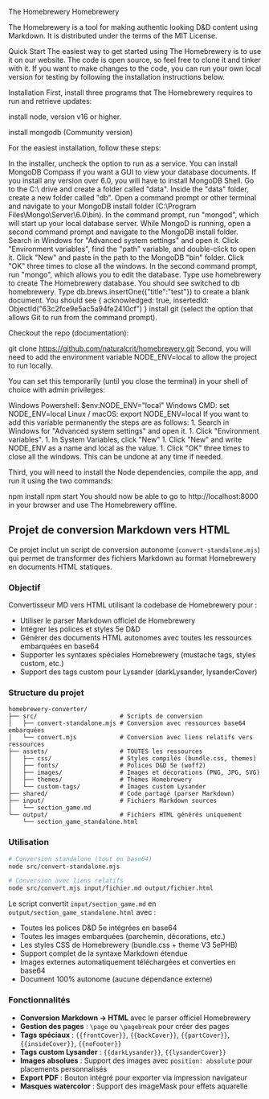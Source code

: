 The Homebrewery
Homebrewery

The Homebrewery is a tool for making authentic looking D&D content using Markdown. It is distributed under the terms of the MIT License.

Quick Start
The easiest way to get started using The Homebrewery is to use it on our website. The code is open source, so feel free to clone it and tinker with it. If you want to make changes to the code, you can run your own local version for testing by following the installation instructions below.

Installation
First, install three programs that The Homebrewery requires to run and retrieve updates:

install node, version v16 or higher.

install mongodb (Community version)

For the easiest installation, follow these steps:

In the installer, uncheck the option to run as a service.
You can install MongoDB Compass if you want a GUI to view your database documents.
If you install any version over 6.0, you will have to install MongoDB Shell.
Go to the C:\ drive and create a folder called "data".
Inside the "data" folder, create a new folder called "db".
Open a command prompt or other terminal and navigate to your MongoDB install folder (C:\Program Files\Mongo\Server\6.0\bin).
In the command prompt, run "mongod", which will start up your local database server.
While MongoD is running, open a second command prompt and navigate to the MongoDB install folder.
Search in Windows for "Advanced system settings" and open it.
Click "Environment variables", find the "path" variable, and double-click to open it.
Click "New" and paste in the path to the MongoDB "bin" folder.
Click "OK" three times to close all the windows.
In the second command prompt, run "mongo", which allows you to edit the database.
Type use homebrewery to create The Homebrewery database. You should see switched to db homebrewery.
Type db.brews.insertOne({"title":"test"}) to create a blank document. You should see { acknowledged: true, insertedId: ObjectId("63c2fce9e5ac5a94fe2410cf") }
install git (select the option that allows Git to run from the command prompt).

Checkout the repo (documentation):

git clone https://github.com/naturalcrit/homebrewery.git
Second, you will need to add the environment variable NODE_ENV=local to allow the project to run locally.

You can set this temporarily (until you close the terminal) in your shell of choice with admin privileges:

Windows Powershell: $env:NODE_ENV="local"
Windows CMD: set NODE_ENV=local
Linux / macOS: export NODE_ENV=local
If you want to add this variable permanently the steps are as follows: 1. Search in Windows for "Advanced system settings" and open it. 1. Click "Environment variables". 1. In System Variables, click "New" 1. Click "New" and write NODE_ENV as a name and local as the value. 1. Click "OK" three times to close all the windows. This can be undone at any time if needed.

Third, you will need to install the Node dependencies, compile the app, and run it using the two commands:

npm install
npm start
You should now be able to go to http://localhost:8000 in your browser and use The Homebrewery offline.

## Projet de conversion Markdown vers HTML

Ce projet inclut un script de conversion autonome (`convert-standalone.mjs`) qui permet de transformer des fichiers Markdown au format Homebrewery en documents HTML statiques.

### Objectif
Convertisseur MD vers HTML utilisant la codebase de Homebrewery pour :
- Utiliser le parser Markdown officiel de Homebrewery
- Intégrer les polices et styles 5e D&D
- Générer des documents HTML autonomes avec toutes les ressources embarquées en base64
- Supporter les syntaxes spéciales Homebrewery (mustache tags, styles custom, etc.)
- Support des tags custom pour Lysander (darkLysander, lysanderCover)

### Structure du projet
```
homebrewery-converter/
├── src/                       # Scripts de conversion
│   ├── convert-standalone.mjs # Conversion avec ressources base64 embarquées
│   └── convert.mjs            # Conversion avec liens relatifs vers ressources
├── assets/                    # TOUTES les ressources
│   ├── css/                   # Styles compilés (bundle.css, themes)
│   ├── fonts/                 # Polices D&D 5e (woff2)
│   ├── images/                # Images et décorations (PNG, JPG, SVG)
│   ├── themes/                # Thèmes Homebrewery
│   └── custom-tags/           # Images custom Lysander
├── shared/                    # Code partagé (parser Markdown)
├── input/                     # Fichiers Markdown sources
│   └── section_game.md
└── output/                    # Fichiers HTML générés uniquement
    └── section_game_standalone.html
```

### Utilisation
```bash
# Conversion standalone (tout en base64)
node src/convert-standalone.mjs

# Conversion avec liens relatifs
node src/convert.mjs input/fichier.md output/fichier.html
```

Le script convertit `input/section_game.md` en `output/section_game_standalone.html` avec :
- Toutes les polices D&D 5e intégrées en base64
- Toutes les images embarquées (parchemin, décorations, etc.)
- Les styles CSS de Homebrewery (bundle.css + theme V3 5ePHB)
- Support complet de la syntaxe Markdown étendue
- Images externes automatiquement téléchargées et converties en base64
- Document 100% autonome (aucune dépendance externe)

### Fonctionnalités
- **Conversion Markdown → HTML** avec le parser officiel Homebrewery
- **Gestion des pages** : `\page` ou `\pagebreak` pour créer des pages
- **Tags spéciaux** : `{{frontCover}}`, `{{backCover}}`, `{{partCover}}`, `{{insideCover}}`, `{{noFooter}}`
- **Tags custom Lysander** : `{{darkLysander}}`, `{{lysanderCover}}`
- **Images absolues** : Support des images avec `position: absolute` pour placements personnalisés
- **Export PDF** : Bouton intégré pour exporter via impression navigateur
- **Masques watercolor** : Support des imageMask pour effets aquarelle
